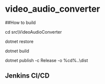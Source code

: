 # video_audio_converter

##How to build

cd src\VideoAudioConverter

dotnet restore

dotnet build

dotnet publish -c Release -o %cd%\..\dist

## Jenkins CI/CD
